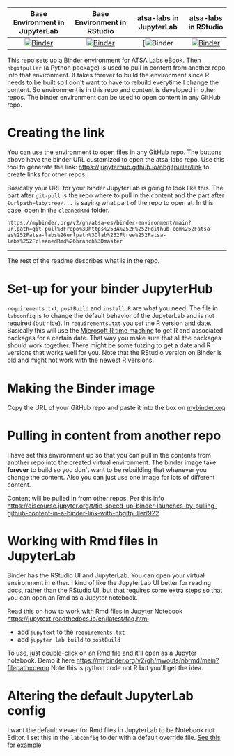 | Base Environment in JupyterLab | Base Environment in RStudio | atsa-labs in JupyterLab | atsa-labs in RStudio |
|:----------:|:---------:|:----------:|:---------:|
| [![Binder](https://mybinder.org/badge_logo.svg)](https://mybinder.org/v2/gh/atsa-es/binder-environment/HEAD)  | [![Binder](https://mybinder.org/badge_logo.svg)](https://mybinder.org/v2/gh/atsa-es/binder-environment/HEAD?urlpath=rstudio) | [![Binder](https://mybinder.org/v2/gh/atsa-es/binder-environment/main?urlpath=git-pull%3Frepo%3Dhttps%253A%252F%252Fgithub.com%252Fatsa-es%252Fatsa-labs%26urlpath%3Dlab%252Ftree%252Fatsa-labs%252FcleanedRmd%26branch%3Dmaster) | [![Binder](https://mybinder.org/badge_logo.svg)](https://mybinder.org/v2/gh/atsa-es/binder-environment/main?urlpath=git-pull%3Frepo%3Dhttps%253A%252F%252Fgithub.com%252Fatsa-es%252Fatsa-labs%26urlpath%3Drstudio%252Ftree%252Fatsa-labs%252FcleanedRmd%26branch%3Dmaster) |


This repo sets up a Binder environment for ATSA Labs eBook. Then `nbgitpuller` (a Python package) is used to pull in content from another repo into that environment. It takes forever to build the environment since R needs to be built so I don't want to have to rebuild everytime I change the content. So environment is in this repo and content is developed in other repos. The binder environment can be used to open content in any GitHub repo.

# Creating the link

You can use the environment to open files in any GitHub repo. The buttons above have the binder URL customized to open the atsa-labs repo. Use this tool to generate the link: https://jupyterhub.github.io/nbgitpuller/link to create links for other repos.

Basically your URL for your binder JupyterLab is going to look like this. The part after `git-pull` is the repo where to pull in the content and the part after `&urlpath=lab/tree/...` is saying what part of the repo to open at. In this case, open in the `cleanedRmd` folder.
```
https://mybinder.org/v2/gh/atsa-es/binder-environment/main?urlpath=git-pull%3Frepo%3Dhttps%253A%252F%252Fgithub.com%252Fatsa-es%252Fatsa-labs%26urlpath%3Dlab%252Ftree%252Fatsa-labs%252FcleanedRmd%26branch%3Dmaster
```

------------

The rest of the readme describes what is in the repo.

# Set-up for your binder JupyterHub

`requirements.txt`, `postBuild` and `install.R` are what you need. The file in `labconfig` is to change the default behavior of the JupyterLab and is not required (but nice). In `requirements.txt` you set the R version and date. Basically this will use the [Microsoft R time machine](https://mran.microsoft.com/timemachine) to get R and associated packages for a certain date. That way you make sure that all the packages should work together. There might be some futzing to get a date and R versions that works well for you. Note that the RStudio version on Binder is old and might not work with the newest R versions.

# Making the Binder image

Copy the URL of your GitHub repo and paste it into the box on [mybinder.org](https://mybinder.org/)

# Pulling in content from another repo

I have set this environment up so that you can pull in the contents from another repo into the created virtual environment. The binder image take **forever** to build so you don't want to be rebuilding that whenever you change the content. Also you can just use one image for lots of different content.

Content will be pulled in from other repos. Per this info
https://discourse.jupyter.org/t/tip-speed-up-binder-launches-by-pulling-github-content-in-a-binder-link-with-nbgitpuller/922

# Working with Rmd files in JupyterLab

Binder has the RStudio UI and JupyterLab. You can open your virtual environment in either. I kind of like the JupyterLab UI better for reading docs, rather than the RStudio UI, but that requires some extra steps so that you can open an Rmd as a Jupyter notebook. 

Read this on how to work with Rmd files in Jupyter Notebook
https://jupytext.readthedocs.io/en/latest/faq.html

* add `jupytext` to the `requirements.txt`
* add `jupyter lab build` to `postBuild`

To use, just double-click on an Rmd file and it'll open as a Jupyter notebook.
Demo it here https://mybinder.org/v2/gh/mwouts/nbrmd/main?filepath=demo Note this is python code not R but you'll get the idea.

# Altering the default JupyterLab config

I want the default viewer for Rmd files in JupyterLab to be Notebook not Editor. I set this in the `labconfig` folder with a default override file. [See this for example](https://github.com/mwouts/jupytext/blob/main/binder/labconfig/default_setting_overrides.json)
